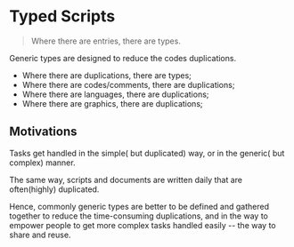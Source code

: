 # Typed Scripts

<!-- > 2019-11-11T14:23:52+0800 -->

> Where there are entries, there are types.

Generic types are designed to reduce the codes duplications.

- Where there are duplications, there are types;
- Where there are codes/comments, there are duplications;
- Where there are languages, there are duplications;
- Where there are graphics, there are duplications;

## Motivations

Tasks get handled in the simple( but duplicated) way, or in the generic( but complex) manner.

The same way, scripts and documents are written daily that are often(highly) duplicated.

Hence, commonly generic types are better to be defined and gathered together
to reduce the time-consuming duplications,
and in the way to empower people to get more complex tasks handled easily --
the way to share and reuse.
